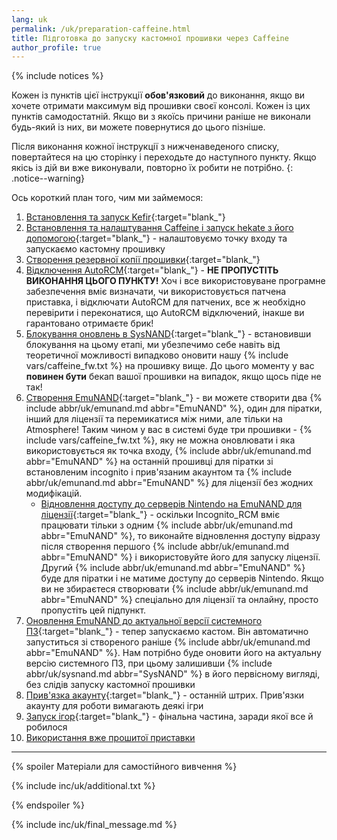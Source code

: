 ```yaml
---
lang: uk
permalink: /uk/preparation-caffeine.html
title: Підготовка до запуску кастомної прошивки через Caffeine
author_profile: true
---
```


{% include notices %}

Кожен із пунктів цієї інструкції **обов'язковий** до виконання, якщо ви хочете отримати максимум від прошивки своєї консолі. Кожен із цих пунктів самодостатній. Якщо ви з якоїсь причини раніше не виконали будь-який із них, ви можете повернутися до цього пізніше.

Після виконання кожної інструкції з нижченаведеного списку, повертайтеся на цю сторінку і переходьте до наступного пункту. Якщо якісь із дій ви вже виконували, повторно їх робити не потрібно.
{: .notice--warning}

Ось короткий план того, чим ми займемося:

1.  [Встановлення та запуск Kefir](/uk/kefir){:target="blank_"}
2.  [Встановлення та налаштування Caffeine і запуск hekate з його допомогою](/uk/caffeine){:target="blank_"} - налаштовуємо точку входу та запускаємо кастомну прошивку
3.  [Створення резервної копії прошивки](/uk/backup-nand){:target="blank_"}
4.  [Відключення AutoRCM](/uk/autorcm#відключення-autorcm){:target="blank_"} - **НЕ ПРОПУСТІТЬ ВИКОНАННЯ ЦЬОГО ПУНКТУ!** Хоч і все використовуване програмне забезпечення вміє визначати, чи використовується патчена приставка, і відключати AutoRCM для патчених, все ж необхідно перевірити і переконатися, що AutoRCM відключений, інакше ви гарантовано отримаєте брик!
5.  [Блокування оновлень в SysNAND](/uk/block-update){:target="blank_"} - встановивши блокування на цьому етапі, ми убезпечимо себе навіть від теоретичної можливості випадково оновити нашу {% include vars/caffeine_fw.txt %} на прошивку вище. До цього моменту у вас **повинен бути** бекап вашої прошивки на випадок, якщо щось піде не так!
6.  [Створення EmuNAND](/uk/emunand){:target="blank_"} - ви можете створити два {% include abbr/uk/emunand.md abbr="EmuNAND" %}, один для піратки, інший для ліцензії та перемикатися між ними, але тільки на Atmosphere! Таким чином у вас в системі буде три прошивки - {% include vars/caffeine_fw.txt %}, яку не можна оновлювати і яка використовується як точка входу, {% include abbr/uk/emunand.md abbr="EmuNAND" %} на останній прошивці для піратки зі встановленим incognito і прив'язаним акаунтом та {% include abbr/uk/emunand.md abbr="EmuNAND" %} для ліцензії без жодних модифікацій.
    *   [Відновлення доступу до серверів Nintendo на EmuNAND для ліцензії](/uk/block-update#відновлення-доступу-до-серверів-nintendo){:target="blank_"} - оскільки Incognito_RCM вміє працювати тільки з одним {% include abbr/uk/emunand.md abbr="EmuNAND" %}, то виконайте відновлення доступу відразу після створення першого {% include abbr/uk/emunand.md abbr="EmuNAND" %} і використовуйте його для запуску ліцензії. Другий {% include abbr/uk/emunand.md abbr="EmuNAND" %} буде для піратки і не матиме доступу до серверів Nintendo. Якщо ви не збираєтеся створювати {% include abbr/uk/emunand.md abbr="EmuNAND" %} спеціально для ліцензії та онлайну, просто пропустіть цей підпункт.
7.  [Оновлення EmuNAND до актуальної версії системного ПЗ](/uk/update-fw){:target="blank_"} - тепер запускаємо кастом. Він автоматично запуститься зі створеного раніше {% include abbr/uk/emunand.md abbr="EmuNAND" %}. Нам потрібно буде оновити його на актуальну версію системного ПЗ, при цьому залишивши {% include abbr/uk/sysnand.md abbr="SysNAND" %} в його первісному вигляді, без слідів запуску кастомної прошивки
8.  [Прив'язка акаунту](/uk/link-account){:target="blank_"} - останній штрих. Прив'язки акаунту для роботи вимагають деякі ігри
9.  [Запуск ігор](/uk/games){:target="blank_"} - фінальна частина, заради якої все й робилося
10. [Використання вже прошитої приставки](/uk/usage)

___

{% spoiler Матеріали для самостійного вивчення %}

{% include inc/uk/additional.txt %}

{% endspoiler %}

{% include inc/uk/final_message.md %}

<script>
    // Встановлюємо значення
    localStorage.setItem('caffeine', "1");

    // Видаляємо значення через 1 годину
    setTimeout(function() {
        localStorage.removeItem('caffeine');
    }, 60 * 60 * 1000); // 1 година в мілісекундах
</script>